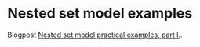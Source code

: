 # Nested set model examples

Blogpost [Nested set model practical examples, part I.](http://we-rc.com/blog/2015/07/19/nested-set-model-practical-examples-part-i).